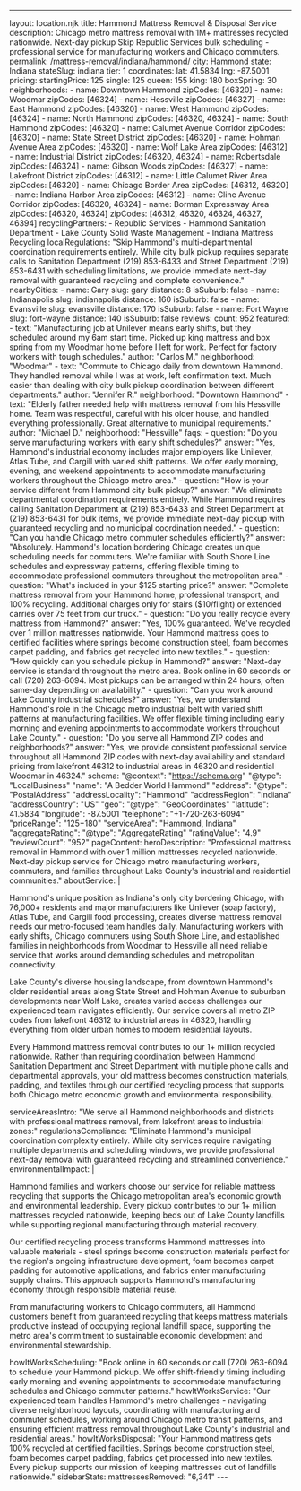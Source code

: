 ---
layout: location.njk
title: Hammond Mattress Removal & Disposal Service
description: Chicago metro mattress removal with 1M+ mattresses recycled nationwide. Next-day pickup Skip Republic Services bulk scheduling - professional service for manufacturing workers and Chicago commuters.
permalink: /mattress-removal/indiana/hammond/
city: Hammond state: Indiana stateSlug: indiana tier: 1 coordinates: lat: 41.5834 lng: -87.5001 pricing: startingPrice: 125 single: 125 queen: 155 king: 180 boxSpring: 30 neighborhoods: - name: Downtown Hammond zipCodes: [46320] - name: Woodmar zipCodes: [46324] - name: Hessville zipCodes: [46327] - name: East Hammond zipCodes: [46320] - name: West Hammond zipCodes: [46324] - name: North Hammond zipCodes: [46320, 46324] - name: South Hammond zipCodes: [46320] - name: Calumet Avenue Corridor zipCodes: [46320] - name: State Street District zipCodes: [46320] - name: Hohman Avenue Area zipCodes: [46320] - name: Wolf Lake Area zipCodes: [46312] - name: Industrial District zipCodes: [46320, 46324] - name: Robertsdale zipCodes: [46324] - name: Gibson Woods zipCodes: [46327] - name: Lakefront District zipCodes: [46312] - name: Little Calumet River Area zipCodes: [46320] - name: Chicago Border Area zipCodes: [46312, 46320] - name: Indiana Harbor Area zipCodes: [46312] - name: Cline Avenue Corridor zipCodes: [46320, 46324] - name: Borman Expressway Area zipCodes: [46320, 46324] zipCodes: [46312, 46320, 46324, 46327, 46394] recyclingPartners: - Republic Services - Hammond Sanitation Department - Lake County Solid Waste Management - Indiana Mattress Recycling localRegulations: "Skip Hammond's multi-departmental coordination requirements entirely. While city bulk pickup requires separate calls to Sanitation Department (219) 853-6433 and Street Department (219) 853-6431 with scheduling limitations, we provide immediate next-day removal with guaranteed recycling and complete convenience." nearbyCities: - name: Gary slug: gary distance: 8 isSuburb: false - name: Indianapolis slug: indianapolis distance: 160 isSuburb: false - name: Evansville slug: evansville distance: 170 isSuburb: false - name: Fort Wayne slug: fort-wayne distance: 140 isSuburb: false reviews: count: 952 featured: - text: "Manufacturing job at Unilever means early shifts, but they scheduled around my 6am start time. Picked up king mattress and box spring from my Woodmar home before I left for work. Perfect for factory workers with tough schedules." author: "Carlos M." neighborhood: "Woodmar" - text: "Commute to Chicago daily from downtown Hammond. They handled removal while I was at work, left confirmation text. Much easier than dealing with city bulk pickup coordination between different departments." author: "Jennifer R." neighborhood: "Downtown Hammond" - text: "Elderly father needed help with mattress removal from his Hessville home. Team was respectful, careful with his older house, and handled everything professionally. Great alternative to municipal requirements." author: "Michael D." neighborhood: "Hessville" faqs: - question: "Do you serve manufacturing workers with early shift schedules?" answer: "Yes, Hammond's industrial economy includes major employers like Unilever, Atlas Tube, and Cargill with varied shift patterns. We offer early morning, evening, and weekend appointments to accommodate manufacturing workers throughout the Chicago metro area." - question: "How is your service different from Hammond city bulk pickup?" answer: "We eliminate departmental coordination requirements entirely. While Hammond requires calling Sanitation Department at (219) 853-6433 and Street Department at (219) 853-6431 for bulk items, we provide immediate next-day pickup with guaranteed recycling and no municipal coordination needed." - question: "Can you handle Chicago metro commuter schedules efficiently?" answer: "Absolutely. Hammond's location bordering Chicago creates unique scheduling needs for commuters. We're familiar with South Shore Line schedules and expressway patterns, offering flexible timing to accommodate professional commuters throughout the metropolitan area." - question: "What's included in your $125 starting price?" answer: "Complete mattress removal from your Hammond home, professional transport, and 100% recycling. Additional charges only for stairs ($10/flight) or extended carries over 75 feet from our truck." - question: "Do you really recycle every mattress from Hammond?" answer: "Yes, 100% guaranteed. We've recycled over 1 million mattresses nationwide. Your Hammond mattress goes to certified facilities where springs become construction steel, foam becomes carpet padding, and fabrics get recycled into new textiles." - question: "How quickly can you schedule pickup in Hammond?" answer: "Next-day service is standard throughout the metro area. Book online in 60 seconds or call (720) 263-6094. Most pickups can be arranged within 24 hours, often same-day depending on availability." - question: "Can you work around Lake County industrial schedules?" answer: "Yes, we understand Hammond's role in the Chicago metro industrial belt with varied shift patterns at manufacturing facilities. We offer flexible timing including early morning and evening appointments to accommodate workers throughout Lake County." - question: "Do you serve all Hammond ZIP codes and neighborhoods?" answer: "Yes, we provide consistent professional service throughout all Hammond ZIP codes with next-day availability and standard pricing from lakefront 46312 to industrial areas in 46320 and residential Woodmar in 46324." schema: "@context": "https://schema.org" "@type": "LocalBusiness" "name": "A Bedder World Hammond" "address": "@type": "PostalAddress" "addressLocality": "Hammond" "addressRegion": "Indiana" "addressCountry": "US" "geo": "@type": "GeoCoordinates" "latitude": 41.5834 "longitude": -87.5001 "telephone": "+1-720-263-6094" "priceRange": "$125-$180" "serviceArea": "Hammond, Indiana" "aggregateRating": "@type": "AggregateRating" "ratingValue": "4.9" "reviewCount": "952" pageContent: heroDescription: "Professional mattress removal in Hammond with over 1 million mattresses recycled nationwide. Next-day pickup service for Chicago metro manufacturing workers, commuters, and families throughout Lake County's industrial and residential communities." aboutService: | <p>Hammond's unique position as Indiana's only city bordering Chicago, with 76,000+ residents and major manufacturers like Unilever (soap factory), Atlas Tube, and Cargill food processing, creates diverse mattress removal needs our metro-focused team handles daily. Manufacturing workers with early shifts, Chicago commuters using South Shore Line, and established families in neighborhoods from Woodmar to Hessville all need reliable service that works around demanding schedules and metropolitan connectivity.</p> <p>Lake County's diverse housing landscape, from downtown Hammond's older residential areas along State Street and Hohman Avenue to suburban developments near Wolf Lake, creates varied access challenges our experienced team navigates efficiently. Our service covers all metro ZIP codes from lakefront 46312 to industrial areas in 46320, handling everything from older urban homes to modern residential layouts.</p> <p>Every Hammond mattress removal contributes to our 1+ million recycled nationwide. Rather than requiring coordination between Hammond Sanitation Department and Street Department with multiple phone calls and departmental approvals, your old mattress becomes construction materials, padding, and textiles through our certified recycling process that supports both Chicago metro economic growth and environmental responsibility.</p> serviceAreasIntro: "We serve all Hammond neighborhoods and districts with professional mattress removal, from lakefront areas to industrial zones:" regulationsCompliance: "Eliminate Hammond's municipal coordination complexity entirely. While city services require navigating multiple departments and scheduling windows, we provide professional next-day removal with guaranteed recycling and streamlined convenience." environmentalImpact: | <p>Hammond families and workers choose our service for reliable mattress recycling that supports the Chicago metropolitan area's economic growth and environmental leadership. Every pickup contributes to our 1+ million mattresses recycled nationwide, keeping beds out of Lake County landfills while supporting regional manufacturing through material recovery.</p> <p>Our certified recycling process transforms Hammond mattresses into valuable materials - steel springs become construction materials perfect for the region's ongoing infrastructure development, foam becomes carpet padding for automotive applications, and fabrics enter manufacturing supply chains. This approach supports Hammond's manufacturing economy through responsible material reuse.</p> <p>From manufacturing workers to Chicago commuters, all Hammond customers benefit from guaranteed recycling that keeps mattress materials productive instead of occupying regional landfill space, supporting the metro area's commitment to sustainable economic development and environmental stewardship.</p> howItWorksScheduling: "Book online in 60 seconds or call (720) 263-6094 to schedule your Hammond pickup. We offer shift-friendly timing including early morning and evening appointments to accommodate manufacturing schedules and Chicago commuter patterns." howItWorksService: "Our experienced team handles Hammond's metro challenges - navigating diverse neighborhood layouts, coordinating with manufacturing and commuter schedules, working around Chicago metro transit patterns, and ensuring efficient mattress removal throughout Lake County's industrial and residential areas." howItWorksDisposal: "Your Hammond mattress gets 100% recycled at certified facilities. Springs become construction steel, foam becomes carpet padding, fabrics get processed into new textiles. Every pickup supports our mission of keeping mattresses out of landfills nationwide." sidebarStats: mattressesRemoved: "6,341" ---